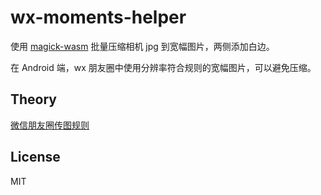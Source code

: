 # wx-moments-helper

使用 [magick-wasm](https://github.com/dlemstra/magick-wasm) 批量压缩相机 jpg 到宽幅图片，两侧添加白边。

在 Android 端，wx 朋友圈中使用分辨率符合规则的宽幅图片，可以避免压缩。

## Theory

[微信朋友圈传图规则](https://lenqq.cn/p/d8c79a5f.html)

## License
MIT